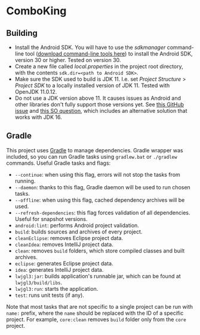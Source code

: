 # ComboKing

## Building

- Install the Android SDK. You will have to use the *sdkmanager* command-line tool ([download command-line tools here](https://developer.android.com/studio#command-tools)) to install the Android SDK, version 30 or higher. Tested on version 30.
- Create a new file called *local.properties* in the project root directory, with the contents `sdk.dir=<path to Android SDK>`.
- Make sure the SDK used to build is JDK 11. I.e. set *Project Structure* > *Project SDK* to a locally installed version of JDK 11. Tested with OpenJDK 11.0.12.
- Do not use a JDK version above 11. It causes issues as Android and other libraries don't fully support those versions yet. See [this GitHub issue](https://github.com/fluttercommunity/flutter_workmanager/issues/287) and [this SO question](https://stackoverflow.com/questions/41265266/how-to-solve-inaccessibleobjectexception-unable-to-make-member-accessible-m/41265267), which includes an alternative solution that works with JDK 16.

## Gradle

This project uses [Gradle](http://gradle.org/) to manage dependencies. Gradle wrapper was included, so you can run Gradle tasks using `gradlew.bat` or `./gradlew` commands. Useful Gradle tasks and flags:

- `--continue`: when using this flag, errors will not stop the tasks from running.
- `--daemon`: thanks to this flag, Gradle daemon will be used to run chosen tasks.
- `--offline`: when using this flag, cached dependency archives will be used.
- `--refresh-dependencies`: this flag forces validation of all dependencies. Useful for snapshot versions.
- `android:lint`: performs Android project validation.
- `build`: builds sources and archives of every project.
- `cleanEclipse`: removes Eclipse project data.
- `cleanIdea`: removes IntelliJ project data.
- `clean`: removes `build` folders, which store compiled classes and built archives.
- `eclipse`: generates Eclipse project data.
- `idea`: generates IntelliJ project data.
- `lwjgl3:jar`: builds application's runnable jar, which can be found at `lwjgl3/build/libs`.
- `lwjgl3:run`: starts the application.
- `test`: runs unit tests (if any).

Note that most tasks that are not specific to a single project can be run with `name:` prefix, where the `name` should be replaced with the ID of a specific project.
For example, `core:clean` removes `build` folder only from the `core` project.